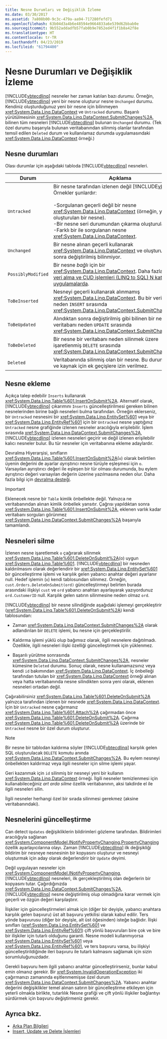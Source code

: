 ```yaml
---
title: Nesne Durumları ve Değişiklik İzleme
ms.date: 03/30/2017
ms.assetid: 7a808b00-9c3c-479a-aa94-717280fefd71
ms.openlocfilehash: 63b04d3a4b6e48594e9664833a6e539d62bbab0e
ms.sourcegitcommit: 9b552addadfb57fab0b9e7852ed4f1f1b8a42f8e
ms.translationtype: HT
ms.contentlocale: tr-TR
ms.lasthandoff: 04/23/2019
ms.locfileid: "61794400"
---
```

# <a name="object-states-and-change-tracking"></a>Nesne Durumları ve Değişiklik İzleme
[!INCLUDE[vbtecdlinq](../../../../../../includes/vbtecdlinq-md.md)] nesneler her zaman katılan bazı *durumu*. Örneğin, [!INCLUDE[vbtecdlinq](../../../../../../includes/vbtecdlinq-md.md)] yeni bir nesne oluşturur nesne `Unchanged` durumu. Kendiniz oluşturduğunuz yeni bir nesne için bilinmeyen <xref:System.Data.Linq.DataContext> ve `Untracked` durumu. Başarılı yürütülmesinin <xref:System.Data.Linq.DataContext.SubmitChanges%2A>, bilinen tüm nesneleri [!INCLUDE[vbtecdlinq](../../../../../../includes/vbtecdlinq-md.md)] bulunan `Unchanged` durumu. (Tek özel durumu başarıyla bulunan veritabanından silinmiş olanlar tarafından temsil edilen `Deleted` durum ve kullanılamaz durumda uygulamasındaki <xref:System.Data.Linq.DataContext> örneği.)  
  
## <a name="object-states"></a>Nesne durumları  
 Olası durumlar için aşağıdaki tabloda [!INCLUDE[vbtecdlinq](../../../../../../includes/vbtecdlinq-md.md)] nesneleri.  
  
|Durum|Açıklama|  
|-----------|-----------------|  
|`Untracked`|Bir nesne tarafından izlenen değil [!INCLUDE[vbtecdlinq](../../../../../../includes/vbtecdlinq-md.md)]. Örnekler şunlardır:<br /><br /> -Sorgulanan geçerli değil bir nesne <xref:System.Data.Linq.DataContext> (örneğin, yeni oluşturulan bir nesne).<br />-Bir nesne seri durumundan çıkarma oluşturulan<br />-Farklı bir ile sorgulanan nesne <xref:System.Data.Linq.DataContext>.|  
|`Unchanged`|Bir nesne alınan geçerli kullanarak <xref:System.Data.Linq.DataContext> ve oluşturulduktan sonra değiştirilmiş bilinmiyor.|  
|`PossiblyModified`|Bir nesne *bağlı* için bir <xref:System.Data.Linq.DataContext>. Daha fazla bilgi için [veri alma ve CUD işlemleri (LINQ to SQL) N katmanlı uygulamalarda](../../../../../../docs/framework/data/adonet/sql/linq/data-retrieval-and-cud-operations-in-n-tier-applications.md).|  
|`ToBeInserted`|Nesneyi geçerli kullanarak alınmamış <xref:System.Data.Linq.DataContext>. Bu bir veritabanı neden `INSERT` sırasında <xref:System.Data.Linq.DataContext.SubmitChanges%2A>.|  
|`ToBeUpdated`|Alındıktan sonra değiştirilmiş gibi bilinen bir nesne. Bu bir veritabanı neden `UPDATE` sırasında <xref:System.Data.Linq.DataContext.SubmitChanges%2A>.|  
|`ToBeDeleted`|Bir nesne bir veritabanı neden silinmek üzere işaretlenmiş `DELETE` sırasında <xref:System.Data.Linq.DataContext.SubmitChanges%2A>.|  
|`Deleted`|Veritabanında silinmiş olan bir nesne. Bu durum kalıcıdır ve kaynak için ek geçişlere izin verilmez.|  
  
## <a name="inserting-objects"></a>Nesne ekleme  
 Açıkça talep edebilir `Inserts` kullanarak <xref:System.Data.Linq.Table%601.InsertOnSubmit%2A>. Alternatif olarak, [!INCLUDE[vbtecdlinq](../../../../../../includes/vbtecdlinq-md.md)] çıkarımını `Inserts` güncelleştirilmesi gereken bilinen nesnelerinden birine bağlı nesneleri bulma tarafından. Örneğin eklerseniz, bir `Untracked` nesnesini bir <xref:System.Data.Linq.EntitySet%601> veya bir <xref:System.Data.Linq.EntityRef%601> için bir `Untracked` nesne yaptığınız `Untracked` nesne grafiğinde izlenen nesneler aracılığıyla erişilebilir. İşlem sırasında <xref:System.Data.Linq.DataContext.SubmitChanges%2A>, [!INCLUDE[vbtecdlinq](../../../../../../includes/vbtecdlinq-md.md)] izlenen nesneleri geçirir ve değil izlenen erişilebilir kalıcı nesneler bulur. Bu tür nesneler için veritabanına ekleme adaylardır.  
  
 Devralma Hiyerarşisi, sınıfların <xref:System.Data.Linq.Table%601.InsertOnSubmit%2A>(`o`) olarak belirtilen üyenin değerini de ayarlar *ayrıştırıcı* nesne türüyle eşleşmesi için `o`. Varsayılan ayrıştırıcı değeri ile eşleşen bir tür olması durumunda, bu eylem ayrıştırıcı değeri varsayılan değerin üzerine yazılmasına neden olur. Daha fazla bilgi için [devralma desteği](../../../../../../docs/framework/data/adonet/sql/linq/inheritance-support.md).  
  
> [!IMPORTANT]
>  Eklenecek nesne bir `Table` kimlik önbellekte değil. Yalnızca ne veritabanından alınan kimlik önbellek yansıtır. Çağrısı yapıldıktan sonra <xref:System.Data.Linq.Table%601.InsertOnSubmit%2A>, eklenen varlık kadar veritabanı sorguları görünmez <xref:System.Data.Linq.DataContext.SubmitChanges%2A> başarıyla tamamlandı.  
  
## <a name="deleting-objects"></a>Nesneleri silme  
 İzlenen nesne işaretlemek `o` çağırarak silinmek <xref:System.Data.Linq.Table%601.DeleteOnSubmit%2A>(o) uygun <xref:System.Data.Linq.Table%601>. [!INCLUDE[vbtecdlinq](../../../../../../includes/vbtecdlinq-md.md)] bir nesneden kaldırılmasını olarak değerlendirir bir <xref:System.Data.Linq.EntitySet%601> bir güncelleştirme işlemi ve karşılık gelen yabancı anahtar değeri ayarlanır null. Hedef işlemin (`o`) kendi tablosundan silinmez. Örneğin, `cust.Orders.DeleteOnSubmit(ord)` güncelleştirmeyi belirten burada arasındaki ilişkiyi `cust` ve `ord` yabancı anahtarı ayarlayarak yazıyordunuz `ord.CustomerID` null. Karşılık gelen satırın silinmesine neden olmaz `ord`.  
  
 [!INCLUDE[vbtecdlinq](../../../../../../includes/vbtecdlinq-md.md)] bir nesne silindiğinde aşağıdaki işlemeyi gerçekleştirir (<xref:System.Data.Linq.Table%601.DeleteOnSubmit%2A>) kendi tablosundan:  
  
- Zaman <xref:System.Data.Linq.DataContext.SubmitChanges%2A> olarak adlandırılan bir `DELETE` işlemi, bu nesne için gerçekleştirilir.  
  
- Kaldırma işlemi yüklü olup bağımsız olarak, ilgili nesnelere dağıtılmadı. Özellikle, ilgili nesneleri ilişki özelliği güncelleştirmek için yüklenmez.  
  
- Başarılı yürütme sonrasında <xref:System.Data.Linq.DataContext.SubmitChanges%2A>, nesneler kümesine `Deleted` durumu. Sonuç olarak, nesne kullanamazsınız veya kendi `id` bakımından <xref:System.Data.Linq.DataContext>. İç önbelleği tarafından tutulan bir <xref:System.Data.Linq.DataContext> örneği alınan veya hatta veritabanında nesne silindikten sonra yeni olarak, eklenen nesneleri ortadan değil.  
  
 Çağırabilirsiniz <xref:System.Data.Linq.Table%601.DeleteOnSubmit%2A> yalnızca tarafından izlenen bir nesnede <xref:System.Data.Linq.DataContext>. İçin bir `Untracked` nesne çağırmanız <xref:System.Data.Linq.Table%601.Attach%2A> çağırmadan önce <xref:System.Data.Linq.Table%601.DeleteOnSubmit%2A>. Çağırma <xref:System.Data.Linq.Table%601.DeleteOnSubmit%2A> üzerinde bir `Untracked` nesne bir özel durum oluşturur.  
  
> [!NOTE]
>  Bir nesne bir tablodan kaldırma söyler [!INCLUDE[vbtecdlinq](../../../../../../includes/vbtecdlinq-md.md)] karşılık gelen SQL oluşturulacak `DELETE` komutu anında <xref:System.Data.Linq.DataContext.SubmitChanges%2A>. Bu eylem nesneyi önbellekten kaldırmaz veya ilgili nesneler için silme işlemi yayar.  
>   
>  Geri kazanmak için `id` silinmiş bir nesneyi yeni bir kullanın <xref:System.Data.Linq.DataContext> örneği. İlgili nesneler temizlenmesi için kullanabileceğiniz *art arda silme* özellik veritabanının, aksi takdirde el ile ilgili nesneleri silin.  
>   
>  İlgili nesneler herhangi özel bir sırada silinmesi gerekmez (aksine veritabanındaki).  
  
## <a name="updating-objects"></a>Nesnelerini güncelleştirme  
 Can detect `Updates` değişikliklerin bildirimleri gözleme tarafından. Bildirimleri aracılığıyla sağlanan <xref:System.ComponentModel.INotifyPropertyChanging.PropertyChanging> özellik ayarlayıcılarına olayı. Zaman [!INCLUDE[vbtecdlinq](../../../../../../includes/vbtecdlinq-md.md)] ilk değişikliği bildirim bir nesneye nesnesinin bir kopyasını oluşturur ve nesneyi oluşturmak için aday olarak değerlendirir bir `Update` deyimi.  
  
 Değil uygulayan nesneler için <xref:System.ComponentModel.INotifyPropertyChanging>, [!INCLUDE[vbtecdlinq](../../../../../../includes/vbtecdlinq-md.md)] nesneleri, ilk gerçekleştirilmiş olan değerlerin bir kopyasını tutar. Çağırdığınızda <xref:System.Data.Linq.DataContext.SubmitChanges%2A>, [!INCLUDE[vbtecdlinq](../../../../../../includes/vbtecdlinq-md.md)] nesne değiştirilmiş olup olmadığına karar vermek için geçerli ve özgün değeri karşılaştırır.  
  
 İlişkiler için güncelleştirmeleri almak için (diğer bir deyişle, yabancı anahtara karşılık gelen başvuru) üst alt başvuru yetkilisi olarak kabul edilir. Ters yönde başvurusu (diğer bir deyişle, alt üst öğesinden) isteğe bağlıdır. İlişki sınıfları (<xref:System.Data.Linq.EntitySet%601> ve <xref:System.Data.Linq.EntityRef%601>) çift yönlü başvuruları bire çok ve bire bir ilişkiler için tutarlı olduğunu garanti. Nesne modeli kullanmıyorsa <xref:System.Data.Linq.EntitySet%601> veya <xref:System.Data.Linq.EntityRef%601>, ve ters başvuru varsa, bu ilişkiyi güncelleştirildiğinde ileri başvuru ile tutarlı kalmasını sağlamak için sizin sorumluluğunuzdadır.  
  
 Gerekli başvuru hem ilgili yabancı anahtar güncelleştirirseniz, bunlar kabul emin olmanız gerekir. Bir <xref:System.InvalidOperationException> iki çağırmanızı zamanında eşitlenmemişse özel durum <xref:System.Data.Linq.DataContext.SubmitChanges%2A>. Yabancı anahtar değerini değişiklikler temel alınan satırın bir güncelleştirme etkileyen için yeterli olmakla birlikte, tutarlılık Nesne grafiği ve çift yönlü ilişkiler bağlantıyı sürdürmek için başvuru değiştirmeniz gerekir.  
  
## <a name="see-also"></a>Ayrıca bkz.

- [Arka Plan Bilgileri](../../../../../../docs/framework/data/adonet/sql/linq/background-information.md)
- [Insert, Update ve Delete İşlemleri](../../../../../../docs/framework/data/adonet/sql/linq/insert-update-and-delete-operations.md)
